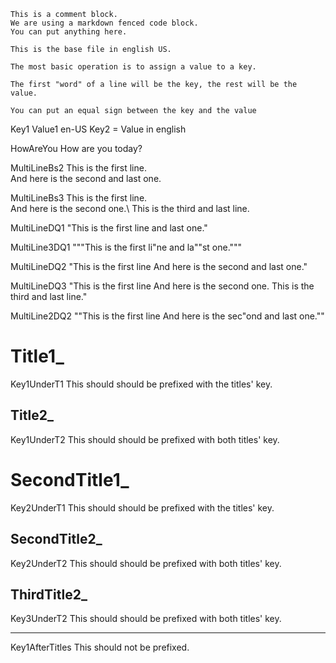 ﻿
``` comment
This is a comment block.
We are using a markdown fenced code block.
You can put anything here.

This is the base file in english US.

The most basic operation is to assign a value to a key.

The first "word" of a line will be the key, the rest will be the value.

You can put an equal sign between the key and the value
```

Key1 Value1 en-US
Key2 = Value in english

HowAreYou How are you today?

MultiLineBs2 This is the first line. \
            And here is the second and last one.

MultiLineBs3 This is the first line. \
            And here is the second one.\ 
            This is the third and last line.

MultiLineDQ1 "This is the first line and last one."

MultiLine3DQ1 """This is the first li"ne and la""st one."""

MultiLineDQ2 "This is the first line 
            And here is the second and last one."

MultiLineDQ3 "This is the first line 
            And here is the second one.
            This is the third and last line."

MultiLine2DQ2 ""This is the first line 
            And here is the sec"ond and last one.""

Title1_
==================

Key1UnderT1 This should should be prefixed with the titles' key.

Title2_
-------------------

Key1UnderT2 This should should be prefixed with both titles' key.

SecondTitle1_
==================

Key2UnderT1 This should should be prefixed with the titles' key.

SecondTitle2_
-------------------

Key2UnderT2 This should should be prefixed with both titles' key.

ThirdTitle2_
-------------------

Key3UnderT2 This should should be prefixed with both titles' key.

---

Key1AfterTitles This should not be prefixed.



